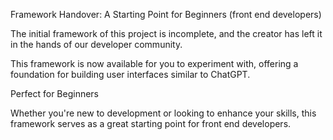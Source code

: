 Framework Handover: A Starting Point for Beginners (front end developers)

The initial framework of this project is incomplete, and the creator has left it in the hands of our developer community. 

This framework is now available for you to experiment with, offering a foundation for building user interfaces similar to ChatGPT.

Perfect for Beginners

Whether you're new to development or looking to enhance your skills, this framework serves as a great starting point for front end developers. 

